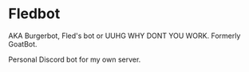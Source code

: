 # Fledbot
AKA Burgerbot, Fled's bot or UUHG WHY DONT YOU WORK. Formerly GoatBot.

Personal Discord bot for my own server.
